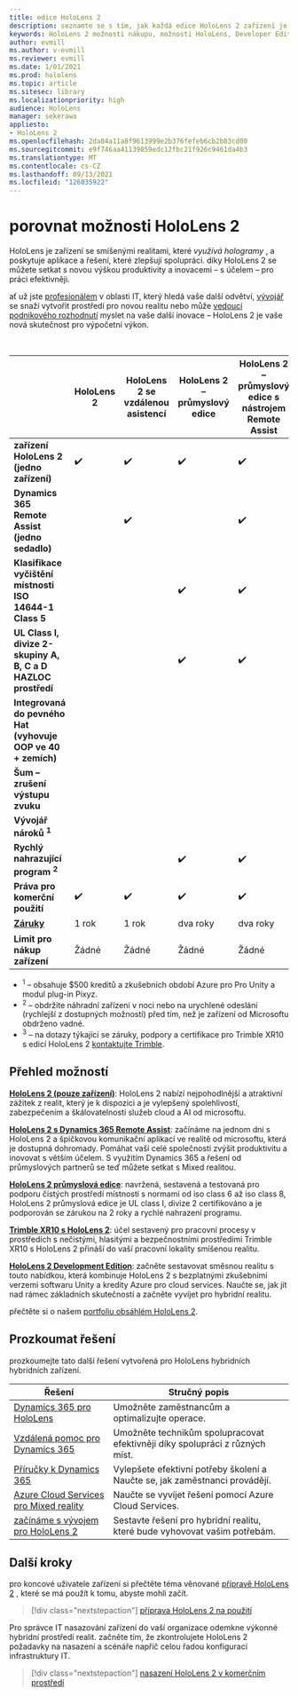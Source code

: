 ```yaml
---
title: edice HoloLens 2
description: seznamte se s tím, jak každá edice HoloLens 2 zařízení je stejná nebo odlišná a co dělat, když máte jednu ze svých potřeb.
keywords: HoloLens 2 možnosti nákupu, možnosti HoloLens, Developer Edition
author: evmill
ms.author: v-evmill
ms.reviewer: evmill
ms.date: 1/01/2021
ms.prod: hololens
ms.topic: article
ms.sitesec: library
ms.localizationpriority: high
audience: HoloLens
manager: sekerawa
appliesto:
- HoloLens 2
ms.openlocfilehash: 2da84a11a8f9613999e2b376fefeb6cb2b83cd00
ms.sourcegitcommit: e9f746aa41139859edc12fbc21f926c9461da4b3
ms.translationtype: MT
ms.contentlocale: cs-CZ
ms.lasthandoff: 09/13/2021
ms.locfileid: "126035922"
---
```

# <a name="compare-hololens-2-options"></a>porovnat možnosti HoloLens 2

HoloLens je zařízení se smíšenými realitami, které *využívá hologramy* , a poskytuje aplikace a řešení, které zlepšují spolupráci. díky HoloLens 2 se můžete setkat s novou výškou produktivity a inovacemi – s účelem – pro práci efektivněji.

ať už jste [profesionálem](https://www.microsoft.com/hololens/apps) v oblasti IT, který hledá vaše další odvětví, [vývojář](https://www.microsoft.com/hololens/developers) se snaží vytvořit prostředí pro novou realitu nebo může [vedoucí podnikového rozhodnutí](https://www.microsoft.com/hololens/apps) myslet na vaše další inovace – HoloLens 2 je vaše nová skutečnost pro výpočetní výkon.

<br>

|                                                      | HoloLens 2 | HoloLens 2 se vzdálenou asistencí | HoloLens 2 – průmyslový edice | HoloLens 2 – průmyslový edice s nástrojem Remote Assist | Trimble XR10 s HoloLens 2 | HoloLens 2 – vývojová edice |
|------------------------------------------------------|------------|-------------------------------|-------------------------------|--------------------------------------------------|------------------------------|--------------------------------|
| **zařízení HoloLens 2 (jedno zařízení)**                       |      ✔️     |               ✔️               |               ✔️               |                         ✔️                        |               ✔️              |                ✔️               |
| **Dynamics 365 Remote Assist (jedno sedadlo)**                |            |               ✔️               |                               |                         ✔️                        |                              |                                |
| **Klasifikace vyčištění místnosti ISO 14644-1 Class 5**           |            |                               |               ✔️               |                         ✔️                        |                              |                                |
| **UL Class I, divize 2-skupiny A, B, C a D HAZLOC prostředí**                     |            |                               |               ✔️               |                         ✔️                        |               ✔️              |                                |
| **Integrovaná do pevného Hat (vyhovuje OOP ve 40 + zemích)** |            |                               |                               |                                                  |               ✔️              |                                |
| **Šum – zrušení výstupu zvuku**                        |            |                               |                               |                                                  |               ✔️              |                                |
| **Vývojář nároků <sup>1</sup>**                             |            |                               |                               |                                                  |                              |                ✔️               |
| **Rychlý nahrazující program <sup>2</sup>**                          |            |                               |               ✔️               |                         ✔️                        |                              |                                |
| **Práva pro komerční použití**                                |      ✔️     |               ✔️               |               ✔️               |                         ✔️                        |               ✔️              |                                |
| [**Záruky**](hololens2-hardware.md#warranty-information)                                             |   1 rok   |             1 rok            |             dva roky            |                      dva roky                      |            1. rok <sup>3</sup>            |             1 rok             |
| **Limit pro nákup zařízení**                                |    Žádné    |              Žádné             |              Žádné             |                       Žádné                       |             Žádné             |       Jedna na transakci      |

- <sup>1</sup> – obsahuje $500 kreditů a zkušebních období Azure pro Pro Unity a modul plug-in Pixyz.
- <sup>2</sup> – obdržíte náhradní zařízení v noci nebo na urychlené odeslání (rychlejší z dostupných možností) před tím, než je zařízení od Microsoftu obdrženo vadné.
- <sup>3</sup> – na dotazy týkající se záruky, podpory a certifikace pro Trimble XR10 s edicí HoloLens 2 [kontaktujte Trimble](https://fieldtech.trimble.com/en/contact-support).


## <a name="options-overview"></a>Přehled možností

**[HoloLens 2 (pouze zařízení)](hololens2-options-device-only.md)**: HoloLens 2 nabízí nejpohodlnější a atraktivní zážitek z realit, který je k dispozici a je vylepšený spolehlivostí, zabezpečením a škálovatelností služeb cloud a AI od microsoftu.

**[HoloLens 2 s Dynamics 365 Remote Assist](hololens2-options-remote-assist.md)**: začínáme na jednom dni s HoloLens 2 a špičkovou komunikační aplikací ve realitě od microsoftu, která je dostupná dohromady. Pomáhat vaší celé společnosti zvýšit produktivitu a inovovat s větším účelem. S využitím Dynamics 365 a řešení od průmyslových partnerů se teď můžete setkat s Mixed realitou.

**[HoloLens 2 průmyslová edice](hololens2-options-industrial-edition.md)**: navržená, sestavená a testovaná pro podporu čistých prostředí místností s normami od iso class 6 až iso class 8, HoloLens 2 průmyslová edice je UL class I, divize 2 certifikováno a je podporován se zárukou na 2 roky a rychlé nahrazení programu.

**[Trimble XR10 s HoloLens 2](hololens2-options-trimble-xr10-edition.md)**: účel sestavený pro pracovní procesy v prostředích s nečistými, hlasitými a bezpečnostními prostředími Trimble XR10 s HoloLens 2 přináší do vaší pracovní lokality smíšenou realitu.

**[HoloLens 2 Development Edition](hololens2-options-dev-edition.md)**: začněte sestavovat směsnou realitu s touto nabídkou, která kombinuje HoloLens 2 s bezplatnými zkušebními verzemi softwaru Unity a kredity Azure pro cloud services. Naučte se, jak jít nad rámec základních skutečností a začněte vyvíjet pro hybridní realitu.

přečtěte si o našem [portfoliu obsáhlém HoloLens 2](https://www.microsoft.com/hololens/buy).

## <a name="explore-solutions"></a>Prozkoumat řešení

prozkoumejte tato další řešení vytvořená pro HoloLens hybridních hybridních zařízení.

| Řešení | Stručný popis                                                                                |
|----------|---------------------------------------------------------------------------------------------------|
| [Dynamics 365 pro HoloLens](https://www.microsoft.com//hololens/apps)          | Umožněte zaměstnancům a optimalizujte operace.                                                        |
| [Vzdálená pomoc pro Dynamics 365](https://dynamics.microsoft.com/mixed-reality/remote-assist/)          | Umožněte technikům spolupracovat efektivněji díky spolupráci z různých míst. |
|   [Příručky k Dynamics 365](https://dynamics.microsoft.com/mixed-reality/guides/)        | Vylepšete efektivní potřeby školení a Naučte se, jak zaměstnanci provádějí.                          |
|  [Azure Cloud Services pro Mixed reality](/windows/mixed-reality/develop/mixed-reality-cloud-services#:~:text=Mixed%20Reality%20services%20Mixed%20Reality%20cloud%20services%20like,all%20in%20the%20context%20of%20your%20users%E2%80%99%20environments)         | Naučte se vyvíjet řešení pomocí Azure Cloud Services.                                       |
|  [začínáme s vývojem pro HoloLens 2](/windows/mixed-reality/develop/development?tabs=unity)         | Sestavte řešení pro hybridní realitu, které bude vyhovovat vašim potřebám.                                                 |

## <a name="next-steps"></a>Další kroky

pro koncové uživatele zařízení si přečtěte téma věnované [přípravě HoloLens 2](hololens2-setup.md) , které se má použít k tomu, abyste mohli začít.

> [!div class="nextstepaction"]
> [příprava HoloLens 2 na použití](hololens2-setup.md)

Pro správce IT nasazování zařízení do vaší organizace odemkne výkonné hybridní prostředí realit. začněte tím, že zkontrolujete HoloLens 2 požadavky na nasazení a scénáře napříč celou řadou konfigurací infrastruktury IT.

> [!div class="nextstepaction"]
> [nasazení HoloLens 2 v komerčním prostředí](hololens-requirements.md)
